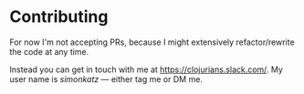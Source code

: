 # Contributing

For now I'm not accepting PRs, because I might extensively refactor/rewrite the code at any time.

Instead you can get in touch with me at https://clojurians.slack.com/. My user name is _simonkatz_ — either tag me or DM me.
